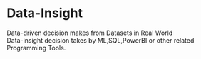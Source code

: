 # Data-Insight
Data-driven decision makes from Datasets in Real World
<br>
Data-insight decision takes by ML,SQL,PowerBI or other related Programming Tools.
